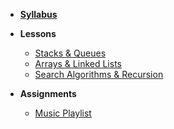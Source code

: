 * **[Syllabus](ReadMe.md)**

- **Lessons**
    - [Stacks & Queues](https://docs.google.com/presentation/d/1_LBLE3oVDJGSyHZ284QsQHpsZre5qBsSJ0_wzI4St0I)
    - [Arrays & Linked Lists](https://docs.google.com/presentation/d/13aS2gdzdmcftyC0CQZUYJTflZGUO_jwZe8d03jSe12I)
    - [Search Algorithms & Recursion](https://docs.google.com/presentation/d/1Mk-FzOwiMZs5DaOZ0SSUtJcc3m0GyTe6zwcjmHKJIUE)
    
    
- **Assignments**
    - [Music Playlist](Lessons/playlist.md)


